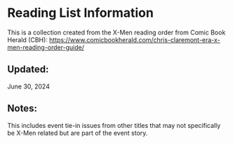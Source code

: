 # Reading List Information
This is a collection created from the X-Men reading order from Comic Book Herald (CBH):
https://www.comicbookherald.com/chris-claremont-era-x-men-reading-order-guide/


## Updated:
June 30, 2024

## Notes:
This includes event tie-in issues from other titles that may not specifically be X-Men related but are part of the event story.
